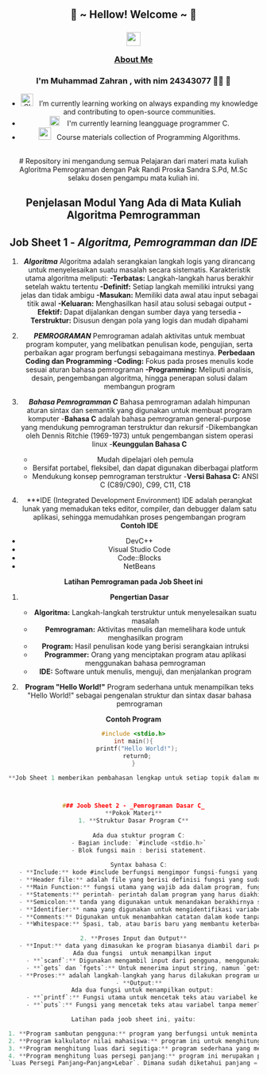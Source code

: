 <div>
<h2 align="center"> 🦊 ~ Hellow! Welcome ~ 🦊 </h2>
  <div align="center">

<h3> <img src="https://emojis.slackmojis.com/emojis/images/1621024394/39092/cat-roll.gif?1621024394" width="28" /> <a href="https://github.com/xrkffgg/xrkffgg/blob/master/quotations.md"> 

About Me</a>
### <div align="center">I'm Muhammad Zahran , with nim 24343077 👨‍💻  🚀</div>  

-  <img alt="GIF" src="https://github.com/SP-XD/SP-XD/blob/main/images/Developer.gif" width="25" /> &nbsp; I’m currently learning working on always expanding my knowledge and contributing to open-source communities. 
- <img src="https://github.com/SP-XD/SP-XD/blob/main/images/hyperkitty.gif?raw=true" width="20" />&nbsp;&nbsp;&nbsp; I'm currently learning leangguage programmer C. <br>
- <img src="https://github.com/SP-XD/SP-XD/blob/main/images/message.gif?raw=true" width="25" />&nbsp;&nbsp; Course materials collection of Programming Algorithms. <br>
 
<br/> 
# Repository ini mengandung semua Pelajaran dari materi mata kuliah Agloritma Pemrograman dengan Pak Randi Proska Sandra S.Pd, M.Sc selaku dosen pengampu mata kuliah ini.




## Penjelasan Modul Yang Ada di Mata Kuliah Algoritma Pemrogramman

## Job Sheet 1 - _Algoritma, Pemrogramman dan IDE_

1. ***Algoritma***
Algoritma adalah serangkaian langkah logis yang dirancang untuk menyelesaikan suatu masalah secara sistematis. Karakteristik utama algoritma meliputi:
**-Terbatas:** Langkah-langkah harus berakhir setelah waktu tertentu
**-Definitf:** Setiap langkah memiliki intruksi yang jelas dan tidak ambigu
**-Masukan:** Memiliki data awal atau input sebagai titik awal
**-Keluaran:** Menghasilkan hasil atau solusi sebagai output
**-Efektif:** Dapat dijalankan dengan sumber daya yang tersedia
**-Terstruktur:** Disusun dengan pola yang logis dan mudah dipahami

2. ***PEMROGRAMAN***
Pemrograman adalah aktivitas untuk membuat program komputer, yang melibatkan penulisan kode, pengujian, serta perbaikan agar program berfungsi sebagaimana mestinya.
**Perbedaan Coding dan Programming**
**-Coding:** Fokus pada proses menulis kode sesuai aturan bahasa pemrograman
**-Programming:** Meliputi analisis, desain, pengembangan algoritma, hingga penerapan solusi dalam membangun program

3. ***Bahasa Pemrogramman C***
Bahasa pemrograman adalah himpunan aturan sintax dan semantik yang digunakan untuk membuat program komputer
-**Bahasa C** adalah bahasa pemrograman general-purpose yang mendukung pemrograman terstruktur dan rekursif
-Dikembangkan oleh Dennis Ritchie (1969-1973) untuk pengembangan sistem operasi linux
-**Keunggulan Bahasa C**
   - Mudah dipelajari oleh pemula
   - Bersifat portabel, fleksibel, dan dapat digunakan diberbagai platform
   - Mendukung konsep pemrograman terstruktur
-**Versi Bahasa C:** ANSI C (C89/C90), C99, C11, C18

4. ***IDE (Integrated Development Environment)
IDE adalah perangkat lunak yang memadukan teks editor, compiler, dan debugger dalam satu aplikasi, sehingga memudahkan proses pengembangan program
**Contoh IDE**
- DevC++
- Visual Studio Code
- Code::Blocks
- NetBeans

**Latihan Pemrograman pada Job Sheet ini**
1. **Pengertian Dasar**
   - **Algoritma:** Langkah-langkah terstruktur untuk menyelesaikan suatu masalah
   - **Pemrograman:** Aktivitas menulis dan memelihara kode untuk menghasilkan program
   - **Program:** Hasil penulisan kode yang berisi serangkaian intruksi
   - **Programmer:** Orang yang menciptakan program atau aplikasi menggunakan bahasa pemrograman
   - **IDE:** Software untuk menulis, menguji, dan menjalankan program
  
2. **Program "Hello World!"**
Program sederhana untuk menampilkan teks "Hello World!" sebagai pengenalan struktur dan sintax dasar bahasa pemrograman

**Contoh Program**
```c
#include <stdio.h>
int main(){
  printf("Hello World!");
  return0;
}

**Job Sheet 1 memberikan pembahasan lengkap untuk setiap topik dalam modul, dari konsep dasar algoritma hingga pemrograman menggunakan bahasa C dengan IDE**



### Joob Sheet 2 - _Pemrograman Dasar C_
**Pokok Materi**
1. **Struktur Dasar Program C**
   
   Ada dua stuktur program C:
   - Bagian include: `#include <stdio.h>`
   - Blok fungsi main : berisi statement.
     
   Syntax bahasa C:
   - **Include:** kode #include berfungsi mengimpor fungsi-fungsi yang sudah didefinisikan pada header file yang berisi definisi fungsi yang sudah dibuat untuk mengimpor file header (seperti `stdio.h`) yang menyediakan fungsi tambahan seperti `printf`.
   - **Header file:** adalah file yang berisi definisi fungsi yang sudah dibuat.
   - **Main Function:** fungsi utama yang wajib ada dalam program, fungsi ini akan dieksekusi pertama kali saat program dijalankan. Fungsi ini ada dua: mengembalikan nilai setelah dieksekusi (`int main()`) atau tidak mengembalikan nilai apapun (`void main()`).
   - **Statements:** perintah- perintah dalam program yang harus diakhiri dengan tanda semikolon `;`.
   - **Semicolon:** tanda yang digunakan untuk menandakan berakhirnya suatu perintah.
   - **Identifier:** nama yang digunakan untuk mengidentifikasi variabel, fungsi, atau semua item yang didefinisikan oleh programmer.
   - **Comments:** Digunakan untuk menambahkan catatan dalam kode tanpa memengaruhi eksekusi.
   - **Whitespace:** Spasi, tab, atau baris baru yang membantu keterbacaan kode.

2. **Proses Input dan Output**
   - **Input:** data yang dimasukan ke program biasanya diambil dari perangakat inputan seperti keyboard.
     Ada dua fungsi  untuk menampilkan input
     - **`scanf`:** Digunakan mengambil input dari pengguna, menggunakan format sesuai dengan tipe data yang ingin diambil (misalnya `%d` untuk integer).
     - **`gets` dan `fgets`:** Untuk menerima input string, namun `gets` tidak direkomendasikan karena rawan error.
   - **Proses:** adalah langkah-langkah yang harus dilakukan program untuk menghasilkan output.
   - **Output:**
     Ada dua fungsi untuk menampilkan output:
     - **`printf`:** Fungsi utama untuk mencetak teks atau variabel ke layar dalam bentuk teks (string).
     - **`puts`:** Fungsi yang mencetak teks atau variabel tanpa memerlukan format(otomatis menambahkan baris baru).

Latihan pada joob sheet ini, yaitu:

1. **Program sambutan pengguna:** program yang berfungsi untuk meminta input nama lengkap dari pengguna dan kemudian menampilkan pesan sambutan menggunakan nama tersebut.Program ini bertujuan untuk berinteraksi dengan penggunanya.
2. **Program kalkulator nilai mahasiswa:** program ini untuk menghitung nilai akhir seorang mahasiswa berdasarkan input dari beberapa komponen nilai, yaitu Nilai Praktikum, Nilai UTS (Ujian Tengah Semester), dan Nilai UAS (Ujian Akhir Semester). Program ini akan meminta input berupa Nama, NIM, Program Studi, Fakultas, dan nilai-nilai terkait dan kemudian menghitung Nilai Akhir dengan formula yang telah diberikan.
3. **Program menghitung luas dari segitiga:** program sederhana yang memungkinkan pengguna untuk memasukkan nilai alas dan tinggi segitiga, kemudian menghitung luasnya berdasarkan rumus: `Luas Segitiga=12×Alas×Tinggi`. Dimana pada program ini sudah diketahui bahwa panjang alas segitiga adalah 8 cm dan tinggi segitiga adalah 5 cm, maka dapat langsung menghitung luas segitiga dengan rumus.
4. **Program menghitung luas persegi panjang:** program ini merupakan program yang sangat sederhana. Yang memungkinkan kita untuk menghitung luas persegi panjang dengan rumus:
`Luas Persegi Panjang=Panjang×Lebar`. Dimana sudah diketahui panjang = 10 cm dan lebar = 5 cm, sehingga langsung menggunakan rumus di atas untuk menghitung luasnya.



